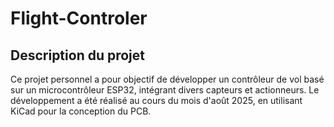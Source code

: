 # Flight-Controler
## Description du projet 
Ce projet personnel a pour objectif de développer un contrôleur de vol basé sur un microcontrôleur ESP32, intégrant divers capteurs et actionneurs. Le développement a été réalisé au cours du mois d'août 2025, en utilisant KiCad pour la conception du PCB.
